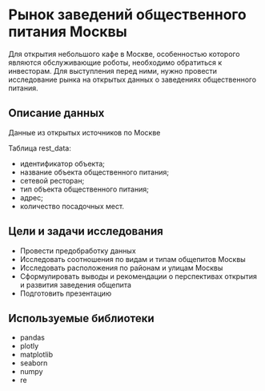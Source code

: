 # Рынок заведений общественного питания Москвы

Для открытия небольшого кафе в Москве, особенностью которого являются обслуживающие роботы, необходимо обратиться к инвесторам. Для выступления перед ними, нужно провести исследование рынка на открытых данных о заведениях общественного питания.

## Описание данных

Данные из открытых источников по Москве

Таблица rest_data:
- идентификатор объекта;
- название объекта общественного питания;
- сетевой ресторан;
- тип объекта общественного питания;
- адрес;
- количество посадочных мест.

## Цели и задачи исследования

- Провести предобработку данных
- Исследовать соотношения по видам и типам общепитов Москвы
- Исследовать расположения по районам и улицам Москвы
- Сформулировать выводы и рекомендации о перспективах открытия и развития заведения общепита
- Подготовить презентацию 

## Используемые библиотеки
- pandas
- plotly
- matplotlib
- seaborn
- numpy
- re
